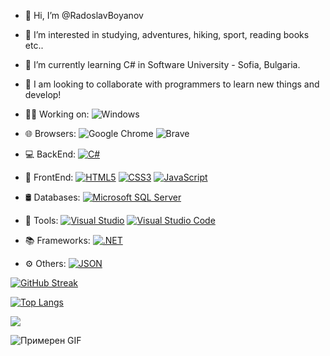 - 👋 Hi, I’m @RadoslavBoyanov
- 👀 I’m interested in studying, adventures, hiking, sport, reading books etc..
- 🌱 I’m currently learning C# in Software University - Sofia, Bulgaria.
- 💞️ I am looking to collaborate with programmers to learn new things and develop!

- 👨‍💻 Working on: ![Windows](https://img.shields.io/badge/Windows-0078D6?style=for-the-badge&logo=windows&logoColor=white)
- 🌐 Browsers: ![Google Chrome](https://img.shields.io/badge/Google%20Chrome-4285F4?style=for-the-badge&logo=GoogleChrome&logoColor=white) ![Brave](https://img.shields.io/badge/Brave-FB542B?style=for-the-badge&logo=Brave&logoColor=white)
- 💻 BackEnd: [![C#](https://img.shields.io/badge/C%23-512BD4.svg?style=for-the-badge&logo=C%20Sharp&logoColor=white)](https://docs.microsoft.com/en-us/dotnet/csharp/)
- 🚀 FrontEnd: [![HTML5](https://img.shields.io/badge/HTML5-E34F26.svg?style=for-the-badge&logo=HTML5&logoColor=white)](https://developer.mozilla.org/en-US/docs/Web/HTML)
 [![CSS3](https://img.shields.io/badge/CSS3-1572B6.svg?style=for-the-badge&logo=CSS3&logoColor=white)](https://developer.mozilla.org/en-US/docs/Web/CSS)
 [![JavaScript](https://img.shields.io/badge/JavaScript-F7DF1E.svg?style=for-the-badge&logo=JavaScript&logoColor=black)](https://developer.mozilla.org/en-US/docs/Web/JavaScript)

- 🛢️ Databases: [![Microsoft SQL Server](https://img.shields.io/badge/Microsoft%20SQL%20Server-CC2927.svg?style=for-the-badge&logo=Microsoft%20SQL%20Server&logoColor=white)](https://www.microsoft.com/en-us/sql-server)
- 🔧 Tools: 	[![Visual Studio](https://img.shields.io/badge/Visual%20Studio-5C2D91.svg?style=for-the-badge&logo=Visual-Studio&logoColor=white)](https://visualstudio.microsoft.com/)
 [![Visual Studio Code](https://img.shields.io/badge/Visual%20Studio%20Code-007ACC.svg?style=for-the-badge&logo=Visual-Studio-Code&logoColor=white)](https://code.visualstudio.com/)
- 📚 Frameworks: [![.NET](https://img.shields.io/badge/.NET-512BD4.svg?style=for-the-badge&logo=dotnet&logoColor=white)](https://dotnet.microsoft.com/)
- ⚙️ Others: [![JSON](https://img.shields.io/badge/JSON-000000.svg?style=for-the-badge&logo=JSON&logoColor=white)](https://www.json.org/)


[![GitHub Streak](https://streak-stats.demolab.com/?user=RadoslavBoyanov&theme=dark)](https://git.io/streak-stats)

[![Top Langs](https://github-readme-stats.vercel.app/api/top-langs/?username=RadoslavBoyanov&layout=donut-vertical&theme=dark)](https://github.com/anuraghazra/github-readme-stats)

![](https://komarev.com/ghpvc/?username=RadoslavBoyanov&style=for-the-badge)

![Примерен GIF](https://media.giphy.com/media/v1.Y2lkPTc5MGI3NjExZHp6bng0cXJvdGR4NzliYWdxaWt4Y3U0OGZpNmJ5bmZ6d2hpMXY3dyZlcD12MV9pbnRlcm5hbF9naWZfYnlfaWQmY3Q9Zw/CcwLAV11cALh3OuEJ5/giphy.gif)


<!---
RadoslavBoyanov/RadoslavBoyanov is a ✨ special ✨ repository because its `README.md` (this file) appears on your GitHub profile.
You can click the Preview link to take a look at your changes.
--->
